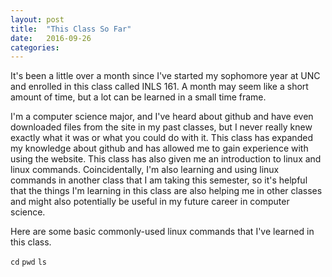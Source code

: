 ```yaml
---
layout: post
title:  "This Class So Far"
date:   2016-09-26 
categories:
---
```


It's been a little over a month since I've started my sophomore year at UNC and enrolled in this class called INLS 161. A month may seem like a short amount of time, but a lot can be learned in a small time frame.  

I'm a computer science major, and I've heard about github and have even downloaded files from the site in my past classes, but I never really knew exactly what it was or what you could do with it. This class has expanded my knowledge about github and has allowed me to gain experience with using the website. This class has also given me an introduction to linux and linux commands. Coincidentally, I'm also learning and using linux commands in another class that I am taking this semester, so it's helpful that the things I'm learning in this class are also helping me in other classes and might also potentially be useful in my future career in computer science. 

Here are some basic commonly-used linux commands that I've learned in this class. 


`cd`
`pwd`
`ls`

